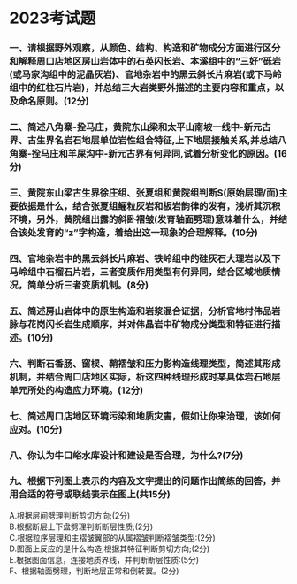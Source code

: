 # 2023考试题

### 一、请根据野外观察，从颜色、结构、构造和矿物成分方面进行区分和解释周口店地区房山岩体中的石英闪长岩、本溪组中的“三好”砾岩(或马家沟组中的泥晶灰岩)、官地杂岩中的黑云斜长片麻岩(或下马岭组中的红柱石片岩)，并总结三大岩类野外描述的主要内容和重点，以及命名原则。(12分)

### 二、简述八角寨-拴马庄，黄院东山梁和太平山南坡一线中-新元古界、古生界名岩石地层单位岩性组合特征,上下地层接触关系,并总结八角寨-拴马庄和羊屎沟中-新元古界有何异同,试着分析变化的原因。(16分)

### 三、黄院东山梁古生界徐庄组、张夏组和黄院组判断S(原始层理/面)主要依据是什么，结合张夏组鲡粒灰岩和板岩韵律的发有，浅析其沉积环境，另外，黄院组出露的斜卧褶皱(发育轴面劈理)意味着什么，并结合该处发育的“z”字构造，着给出这一现象的合理解释。(10分)

### 四、官地杂岩中的黑云斜长片麻岩、铁岭组中的硅灰石大理岩以及下马岭组中石榴石片岩，三者变质作用类型有何异同，结合区域地质情况，简单分析三者变质机制。(8分)

### 五、简述房山岩体中的原生构造和岩浆混合证据，分析官地村伟品岩脉与花岗闪长岩生成顺序，并对伟晶岩中矿物成分类型和特征进行描述。(10分)

### 六、判断石香肠、窗棂、鞘褶皱和压力影构造线理类型，简述其形成机制，并结合周口店地区实际，析这四种线理形成时某具体岩石地层单元所处的构造应力环境。(12分)

### 七、简述周口店地区环境污染和地质灾害，假如让你来治理，该如何应对。(10分)

### 八、你认为牛口峪水库设计和建设是否合理，为什么?(7分)

### 九、根据下列图上表示的内容及文字提出的问题作出简练的回答，并用合适的符号或联线表示在图上(共15分)

A.根据层间劈理判断剪切方向;(2分)  
B.根据断层上下盘劈理判断断层性质;(2分)  
C.根据粒序层理和主褶皱翼部的从属褶皱判断褶皱类型:(2分)  
D.图面上反应的是什么构造,根据其特征判断剪切方向;(2分)  
E.根据图面信息，连接地质界线，并判断断层性质:(5分)  
F、根据轴面劈理，判断地层正常和倒转翼。(2分)
